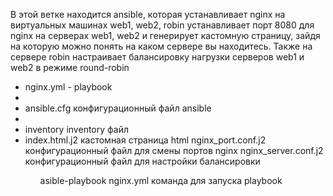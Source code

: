 В этой ветке находится ansible, которая устанавливает nginx на виртуальных машинах web1, web2, robin
устанавливает порт 8080 для nginx на серверах web1, web2 и генерирует кастомную страницу, зайдя на которую можно понять на каком сервере вы находитесь. Также на сервере robin настраивает балансировку нагрузки серверов web1 и web2 в режиме round-robin
<ul>
<li>nginx.yml - playbook<li/>
<li>ansible.cfg  конфигурационный файл ansible<li/>
<li>inventory    inventory файл<li/>
index.html.j2  кастомная страница html
nginx_port.conf.j2  конфигурационный файл для смены портов nginx
nginx_server.conf.j2  конфигурационный файл для настройки балансировки 
<ul/>

asible-playbook nginx.yml команда для запуска  playbook
